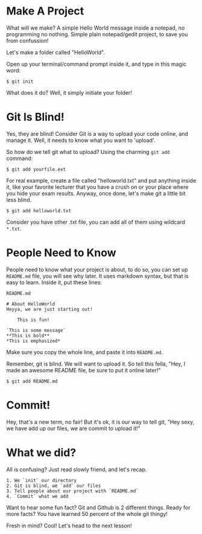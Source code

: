 # Make A Project

What will we make? A simple Hello World message inside a notepad, no programming no nothing. Simple plain notepad/gedit project, to save you from confussion!

Let's make a folder called "HelloWorld".

Open up your terminal/command prompt inside it, and type in this magic word:

	$ git init 

What does it do? Well, it simply initiate your folder!


# Git Is Blind!

Yes, they are blind! Consider Git is a way to upload your code online, and manage it. Well, it needs to know what you want to 'upload'.

So how do we tell git what to upload? Using the charming `git add` command:

	$ git add yourfile.ext

For real example, create a file called "helloworld.txt" and put anything inside it, like your favorite lecturer that you have a crush on or your place where you hide your exam results. Anyway, once done, let's make git a little bit less blind.


	$ git add helloworld.txt

Consider you have other .txt file, you can add all of them using wildcard `*.txt`.

# People Need to Know

People need to know what your project is about, to do so, you can set up `README.md` file, you will see why later. It uses markdown syntax, but that is easy to learn. Inside it, put these lines:

`README.md`

	# About HelloWorld
	Heyya, we are just starting out!

		This is fun!
	
	`This is some message`
	**This is bold**
	*This is emphasized*

Make sure you copy the whole line, and paste it into `README.md`.

Remember, git is blind. We will want to upload it. So tell this fella, "Hey, I made an awesome README file, be sure to put it online later!"

	$ git add README.md

# Commit!

Hey, that's a new term, no fair! But it's ok, it is our way to tell git, "Hey sexy, we have add up our files, we are commit to upload it!"


# What we did?

All is confusing? Just read slowly friend, and let's recap.

	1. We `init` our directory
	2. Git is blind, we `add` our files
	3. Tell people about our project with `README.md`
	4. `Commit` what we add

	
Want to hear some fun fact? Git and Github is 2 different things.
Ready for more facts? You have learned 50 percent of the whole git thingy!

Fresh in mind? Cool! Let's head to the next lesson!
